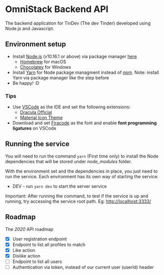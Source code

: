 # OmniStack Backend API

The backend application for TinDev (The dev Tinder) developed using Node.js and Javascript.

## Environment setup

* Install [Node.js](https://nodejs.org/en/download/package-manager/) (v10.16.1 or above) via package manager [here](https://nodejs.org/en/download/package-manager/)
    - [Homebrew](https://brew.sh/index_pt-br) for macOS
    - [Chocolatey](https://chocolatey.org/) for Windows
* Install [Yarn](https://classic.yarnpkg.com/en/) for Node package managment instead of [npm](https://www.npmjs.com/). Note: install Yarn via package manager like the step before
* Be happy! :D

### Tips

- Use [VSCode](https://code.visualstudio.com/) as the IDE and set the following extensions:
    - [Dracula Official](https://draculatheme.com/visual-studio-code)
    - [Material Icon Theme](https://github.com/PKief/vscode-material-icon-theme)
- Download and set [Firacode](https://github.com/tonsky/FiraCode) as the font and enable **font programming ligatures** on VSCode

## Running the service

You will need to run the command `yarn` (First time only) to install the Node dependencies that will be stored under _node_modules_ folder.

With the environment set and the dependencies in place, you just need to run the service. Each environment has its own way of starting the service:

* DEV - run `yarn dev` to start the server service

Important: After running the command, to test if the service is up and running, try accessing the service root path. Eg: [http://localhost:3333/](http://localhost:3333/)

## Roadmap

The _2020_  API roadmap

- [x] User registration endpoint
- [x] Endpoint to list all profiles to match
- [x] Like action
- [x] Dislike action
- [ ] Endpoint to list all users
- [ ] Authentication via token, instead of our current user (userId) header